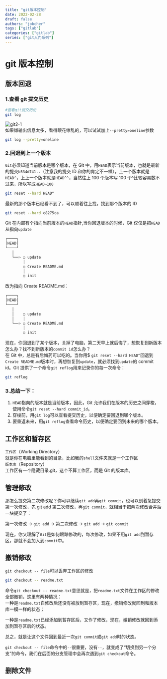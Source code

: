```yaml
---
title: "git版本控制"
date: 2022-02-28
draft: false
authors: "jobcher"
tags: ["gitlab"]
categories: ["gitlab"]
series: ["git入门系列"]
---
```


# git 版本控制

## 版本回退

### 1.查看 git 提交历史

```sh
#查看git提交历史
git log
```

![git2-1](/images/git2-1.png)  
如果嫌输出信息太多，看得眼花缭乱的，可以试试加上`--pretty=oneline`参数

```sh
git log --pretty=oneline
```

### 2.回退到上一个版本

`Git`必须知道当前版本是哪个版本，在 Git 中，用`HEAD`表示当前版本，也就是最新的提交`b534d741..`（注意我的提交 ID 和你的肯定不一样），上一个版本就是`HEAD^`，上上一个版本就是`HEAD^^`，当然往上 100 个版本写 100 个^比较容易数不过来，所以写成`HEAD~100`

```sh
git reset --hard HEAD^
```

最新的那个版本已经看不到了，可以顺着往上找，找到那个版本的 ID

```sh
git reset --hard c8275ca
```

Git 在内部有个指向当前版本的`HEAD`指针,当你回退版本的时候，Git 仅仅是把`HEAD`从指向`update`

```sh
┌────┐
│HEAD│
└────┘
   │
   └──> ○ update
        │
        ○ Create README.md
        │
        ○ init
```

改为指向 Create README.md：

```sh
┌────┐
│HEAD│
└────┘
   │
   │    ○ update
   │    │
   └──> ○ Create README.md
        │
        ○ init
```

现在，你回退到了某个版本，关掉了电脑，第二天早上就后悔了，想恢复到新版本怎么办？找不到新版本的`commit id`怎么办？  
在 Git 中，总是有后悔药可以吃的。当你用$ `git reset --hard HEAD^`回退到`Create README.md`版本时，再想恢复到`update`，就必须找到`update`的 commit id。Git 提供了一个命令`git reflog`用来记录你的每一次命令：

```sh
git reflog
```

### 3.总结一下：

1. `HEAD`指向的版本就是当前版本，因此，Git 允许我们在版本的历史之间穿梭，使用命令`git reset --hard commit_id`。
2. 穿梭前，用`git log`可以查看提交历史，以便确定要回退到哪个版本。
3. 要重返未来，用`git reflog`查看命令历史，以便确定要回到未来的哪个版本。

## 工作区和暂存区

`工作区`（Working Directory）  
就是你在电脑里能看到的目录，比如我的`shell`文件夹就是一个工作区  
`版本库`（Repository）  
工作区有一个隐藏目录.git，这个不算工作区，而是 Git 的版本库。

## 管理修改

那怎么提交第二次修改呢？你可以继续`git add`再`git commit`，也可以别着急提交第一次修改，先 git add 第二次修改，再`git commit`，就相当于把两次修改合并后一块提交了：

第一次修改 -> `git add` -> 第二次修改 -> `git add` -> `git commit `

现在，你又理解了`Git`是如何跟踪修改的，每次修改，如果不用`git add`到暂存区，那就不会加入到`commit`中。

## 撤销修改

`git checkout -- file`可以丢弃工作区的修改

```sh
git checkout -- readme.txt
```

命令`git checkout -- readme.txt`意思就是，把`readme.txt`文件在工作区的修改全部撤销，这里有两种情况：  
一种是`readme.txt`自修改后还没有被放到暂存区，现在，撤销修改就回到和版本库一模一样的状态；

一种是`readme.txt`已经添加到暂存区后，又作了修改，现在，撤销修改就回到添加到暂存区后的状态。

总之，就是让这个文件回到最近一次`git commit`或`git add`时的状态。

`git checkout -- file`命令中的`--`很重要，没有`--`，就变成了“切换到另一个分支”的命令，我们在后面的分支管理中会再次遇到`git checkout`命令。

## 删除文件
